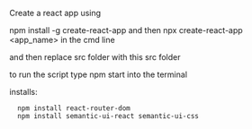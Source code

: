Create a react app using 

npm install -g create-react-app  and then npx create-react-app <app_name> in the cmd line

and then replace src folder with this src folder


to run the script type npm start into the terminal

installs:

```
  npm install react-router-dom
  npm install semantic-ui-react semantic-ui-css
```
